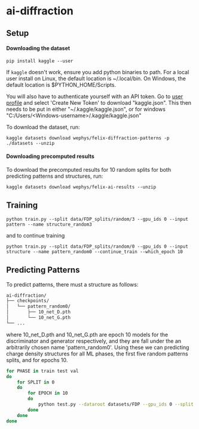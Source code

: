 # ai-diffraction

## Setup

#### Downloading the dataset

```
pip install kaggle --user
```

If `kaggle` doesn't work, ensure you add python binaries to path. For a local user install on Linux, the default location is ~/.local/bin. On Windows, the default location is $PYTHON_HOME/Scripts.

You will also have to authenticate yourself with an API token. Go to [user profile](https://www.kaggle.com/settings/account) and select 'Create New Token' to download "kaggle.json". This then needs to be put in either "~/.kaggle/kaggle.json", or for windows "C:/Users/\<Windows-username>/.kaggle/kaggle.json"

To download the dataset, run:

```
kaggle datasets download wephys/felix-diffraction-patterns -p ./datasets --unzip
```

#### Downloading precomputed results

To download the precomputed results for 10 random splits for both predicting patterns and structures, run:
```
kaggle datasets download wephys/felix-ai-results --unzip
```


## Training

```
python train.py --split data/FDP_splits/random/3 --gpu_ids 0 --input pattern --name structure_random3
```

and to continue training

```
python train.py --split data/FDP_splits/random/0 --gpu_ids 0 --input structure --name pattern_random0 --continue_train --which_epoch 10
```

## Predicting Patterns

To predict patterns, there must a structure as follows:
```txt
ai-diffraction/
├── checkpoints/
│   └── pattern_random0/
│       ├── 10_net_D.pth
│       └── 10_net_G.pth
└── ...
```
where 10_net_D.pth and 10_net_G.pth are epoch 10 models for the discriminator and generator respectively, and they are fall under the an arbitrarily chosen name 'pattern_random0'. Using these we can predicting charge density structures for all ML phases, the first five random patterns splits, and for epochs 10.

```sh
for PHASE in train test val
do
    for SPLIT in 0
    do
        for EPOCH in 10
        do
            python test.py --dataroot datasets/FDP --gpu_ids 0 --split data/FDP_splits/random/${SPLIT} --input pattern --name structure_random${SPLIT} --how_many 99999 --phase ${PHASE} --which_epoch ${EPOCH}
        done
    done
done
```